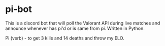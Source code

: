 # pi-bot
This is a discord bot that will poll the Valorant API during live matches and announce whenever has pi'd or is same from pi. Written in Python.

Pi (verb) - to get 3 kills and 14 deaths and throw my ELO. 
